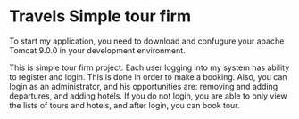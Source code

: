 # Travels Simple tour firm
To start my application, you need to download and confugure your apache Tomcat 9.0.0 in your development environment.

This is simple tour firm project. 
Each user logging into my system has ability to register and login. 
This is done in order to make a booking. 
Also, you can login as an administrator, and his opportunities are: removing and adding departures, and adding hotels. 
If you do not login, you are able to only view the lists of tours and hotels, and after login, you can book tour.
